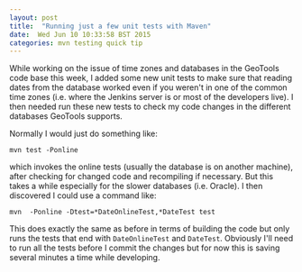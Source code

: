 ```yaml
---
layout: post
title:  "Running just a few unit tests with Maven"
date:  Wed Jun 10 10:33:58 BST 2015
categories: mvn testing quick tip
---
```


While working on the issue of time zones and databases in the GeoTools code base this week, I added some new unit tests to make sure that reading dates from the database worked even if you weren't in one of the common time zones (i.e. where the Jenkins server is or most of the developers live). I then needed run these new tests to check my code changes in the different databases GeoTools supports. 

Normally I would just do something like:

    mvn test -Ponline 

which invokes the online tests (usually the database is on another machine), after checking for changed code and recompiling if necessary. But this takes a while especially for the slower databases (i.e. Oracle). I then discovered I could use a command like:

    mvn  -Ponline -Dtest=*DateOnlineTest,*DateTest test 

This does exactly the same as before in terms of building the code but only runs the tests that end with `DateOnlineTest` and `DateTest`. Obviously I'll need to run all the tests before I commit the changes but for now this is saving several minutes a time while developing.
